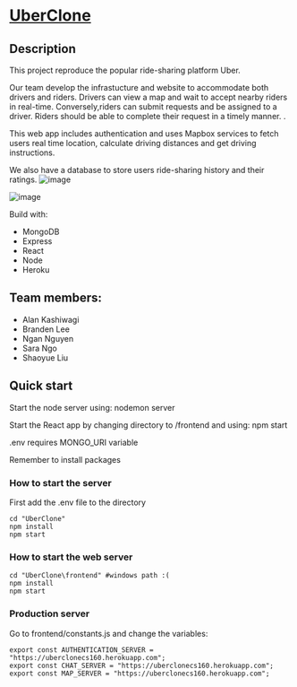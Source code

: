 # [UberClone](https://quickmovecontractor.com/login)

## Description
This project reproduce the popular ride-sharing platform Uber.

Our team develop the infrastucture and website to accommodate both drivers and riders. Drivers
can view a map and wait to accept nearby riders in real-time. Conversely,riders can submit requests and be assigned to a driver. Riders should be able to complete their request in a timely manner. .

This web app includes authentication and uses Mapbox services to fetch users real time location, calculate driving distances and get driving instructions.

We also have a database to store users ride-sharing history and their ratings.
![image](https://user-images.githubusercontent.com/69872401/168938830-7de3a491-fd33-41fa-be21-6d91c9367225.png)

![image](https://user-images.githubusercontent.com/69872401/168938995-a13b27b5-8c1c-4c61-896e-c5f0e384d5f5.png)

Build with:
* MongoDB
* Express
* React
* Node
* Heroku

## Team members:
* Alan Kashiwagi
* Branden Lee
* Ngan Nguyen 
* Sara Ngo
* Shaoyue Liu

## Quick start
Start the node server using: nodemon server

Start the React app by changing directory to /frontend and using: npm start

.env requires MONGO_URI variable

Remember to install packages

### How to start the server
First add the .env file to the directory

```shell
cd "UberClone"
npm install
npm start
```

### How to start the web server
```shell
cd "UberClone\frontend" #windows path :(
npm install
npm start
```

### Production server
Go to frontend/constants.js and change the variables:
```node
export const AUTHENTICATION_SERVER = "https://uberclonecs160.herokuapp.com";
export const CHAT_SERVER = "https://uberclonecs160.herokuapp.com";
export const MAP_SERVER = "https://uberclonecs160.herokuapp.com";
```
